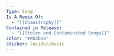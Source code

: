```yaml
---
Type: Song
Is A Remix Of:
  - "[[Chaostrophy]]"
Contained in Release:
  - "[[Stolen and Contaminated Songs]]"
color: "#eb3b5a"
sticker: lucide//music
---
```

